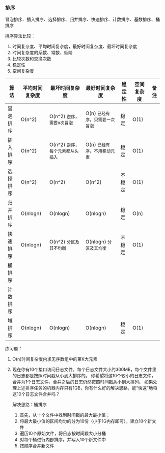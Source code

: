 ### 排序
冒泡排序、插入排序、选择排序、归并排序、快速排序、计数排序、基数排序、桶排序

排序算法比较：
1. 时间复杂度、平均时间复杂度，最好时间复杂度、最坏时间复杂度
2. 时间复杂度的系数、常数、低阶
3. 比较次数和交换次数
4. 稳定性
5. 空间复杂度

| 算法 | 平均时间复杂度 | 最坏时间复杂度 | 最好时间复杂度 | 稳定性 | 空间复杂度 | 备注 |
| --- | --- | --- | --- | --- | --- | --- |
| 冒泡排序 | O(n^2) | O(n^2) `逆序，需要n次冒泡` | O(n) `已经有序，只需要一次冒泡` | 稳定 | O(1) |  |
| 插入排序 | O(n^2) | O(n^2) `逆序，每个元素都从头插入` | O(n) `已经有序，不用移动元素` | 稳定 | O(1) |  |
| 选择排序 | O(n^2) | O(n^2)  | O(n^2) | 不稳定 | O(1) |  |
| 归并排序 | O(nlogn) | O(nlogn)  | O(nlogn) | 稳定 | O(n) |  |
| 快速排序 | O(nlogn) | O(n^2) `分区及其不均衡` | O(nlogn) `分区及其均衡` | 不稳定 | O(1) |  |
| 桶排序 |  |  |  |  |  |  |
| 计数排序 |  |  |  |  |  |  |
| 堆排序 | O(nlogn) | O(nlogn)  | O(nlogn) | 稳定 | O(1) |  |


练习题：
1. O(n)时间复杂度内求无序数组中的第K大元素
2. 现在你有10个接口访问日志文件，每个日志文件大小约300MB，每个文件里的日志都是按照时间戳从小到大排序的。
    你希望将这10个较小的日志文件，合并为1个日志文件，合并之后的日志仍然按照时间戳从小到大排列。
    如果处理上述排序任务的机器内存只有1GB，你有什么好的解决思路，能“快速”地将这10个日志文件合并吗？
    
    解决思路：桶排序
    1. 首先，从十个文件中找到时间戳的最大最小值；
    2. 将最大最小值的区间均匀的分为10份（小于1G内存即可），建立10个新文件
    3. 遍历10个原始文件，将日志按时间戳大小分桶
    4. 对每个桶进行内部排序，并写入10个新文件中
    5. 按顺序合并新文件